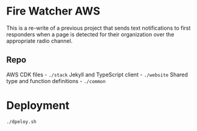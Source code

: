 # Fire Watcher AWS
This is a re-write of a previous project that sends text notifications to first responders when a
page is detected for their organization over the appropriate radio channel.

## Repo
AWS CDK files - `./stack`
Jekyll and TypeScript client - `./website`
Shared type and function definitions - `./common`

# Deployment

```bash
./dpeloy.sh
```

